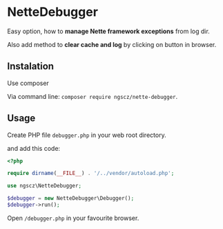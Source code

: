 # NetteDebugger #

Easy option, how to **manage Nette framework exceptions** from log dir.

Also add method to **clear cache and log** by clicking on button in browser.

## Instalation ##

Use composer

Via command line: `composer require ngscz/nette-debugger`.

## Usage ##

Create PHP file `debugger.php` in your web root directory.

and add this code:

```php
<?php 

require dirname(__FILE__) . '/../vendor/autoload.php';

use ngscz\NetteDebugger;

$debugger = new NetteDebugger\Debugger();
$debugger->run();
```


Open `/debugger.php` in your favourite browser.